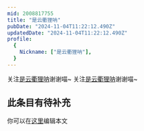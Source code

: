 ```yaml
---
mid: 2008817755
title: "是云衢狸呐"
pubDate: "2024-11-04T11:22:12.490Z"
updatedDate: "2024-11-04T11:22:12.490Z"
profile:
  {
    Nickname: ["是云衢狸呐"],
  }
---
```


关注[是云衢狸呐](https://space.bilibili.com/2008817755)谢谢喵~ 关注[是云衢狸呐](https://space.bilibili.com/2008817755)谢谢喵~

## 此条目有待补充
你可以在[这里](https://github.com/Yuhanawa/VTuber.ICU-Content/edit/master/v/是云衢狸呐/index.md)编辑本文
